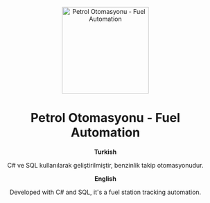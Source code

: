 <p align="center">
    <img src="https://user-images.githubusercontent.com/70735387/206920020-630bf435-cc02-4f1b-84ec-05499992d403.png" alt="Petrol Otomasyonu - Fuel Automation" width="200px">
</p>

<h1 align="center">Petrol Otomasyonu - Fuel Automation</h1>
<p align="center"><strong>Turkish</strong></p>
<p align="center">C# ve SQL kullanılarak geliştirilmiştir, benzinlik takip otomasyonudur.</p>
<p align="center"><strong>English</strong></p>
<p align="center">Developed with C# and SQL, it's a fuel station tracking automation.</p>
